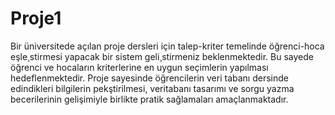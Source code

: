 # Proje1
Bir üniversitede açılan proje dersleri için talep-kriter temelinde öğrenci-hoca eşle¸stirmesi yapacak bir sistem geli¸stirmeniz beklenmektedir. Bu sayede öğrenci ve hocaların kriterlerine
en uygun seçimlerin yapılması hedeflenmektedir.
Proje sayesinde öğrencilerin veri tabanı dersinde edindikleri bilgilerin pekştirilmesi, veritabanı tasarımı ve sorgu yazma becerilerinin gelişimiyle birlikte pratik sağlamaları amaçlanmaktadır.

